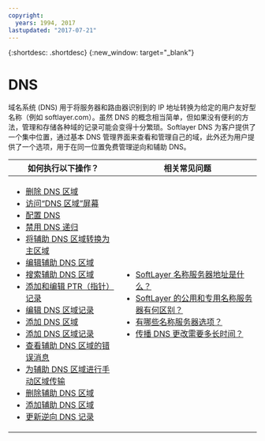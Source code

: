 ```yaml
---
copyright:
  years: 1994, 2017
lastupdated: "2017-07-21"
---
```


{:shortdesc: .shortdesc}
{:new_window: target="_blank"}

# DNS

域名系统 (DNS) 用于将服务器和路由器识别到的 IP 地址转换为给定的用户友好型名称（例如 softlayer.com）。虽然 DNS 的概念相当简单，但如果没有便利的方法，管理和存储各种域的记录可能会变得十分繁琐。Softlayer DNS 为客户提供了一个集中位置，通过基本 DNS 管理界面来查看和管理自己的域，此外还为用户提供了一个选项，用于在同一位置免费管理逆向和辅助 DNS。

|如何执行以下操作？|相关常见问题|
|---|---|
|<ul><li><a href="delete-dns-zone.html">删除 DNS 区域</a></li><li><a href="access-dns-zones-screen.html">访问“DNS 区域”屏幕</a></li><li><a href="configure-dns.html">配置 DNS</a></li><li><a href="disable-recursion-dns.html">禁用 DNS 递归</a></li><li><a href="convert-secondary-dns-zone-primary-zone.html">将辅助 DNS 区域转换为主区域</a></li><li><a href="edit-secondary-dns-zone.html">编辑辅助 DNS 区域</a></li><li><a href="search-secondary-dns-zone.html">搜索辅助 DNS 区域</a></li><li><a href="add-and-edit-ptr-pointer-record.html">添加和编辑 PTR（指针）记录</a></li><li><a href="edit-dns-zone-record.html">编辑 DNS 区域记录</a></li><li><a href="add-dns-zone.html">添加 DNS 区域</a></li><li><a href="add-dns-zone-record.html">添加 DNS 区域记录</a></li><li><a href="view-error-messages-secondary-dns-zone.html">查看辅助 DNS 区域的错误消息</a></li><li><a href="make-manual-zone-transfer-secondary-dns-zone.html">为辅助 DNS 区域进行手动区域传输</a></li><li><a href="delete-secondary-dns-zone.html">删除辅助 DNS 区域</a></li><li><a href="add-secondary-dns-zone.html">添加辅助 DNS 区域</a></li><li><a href="update-reverse-dns-record.html">更新逆向 DNS 记录</a></li></ul>|<ul><li><a href="dns-faqs.html#26">SoftLayer 名称服务器地址是什么？</a></li><li><a href="dns-faqs.html#27">SoftLayer 的公用和专用名称服务器有何区别？</a></li><li><a href="dns-faqs.html#28">有哪些名称服务器选项？</a></li><li><a href="dns-faqs.html#29">传播 DNS 更改需要多长时间？</a></li></ul>|
